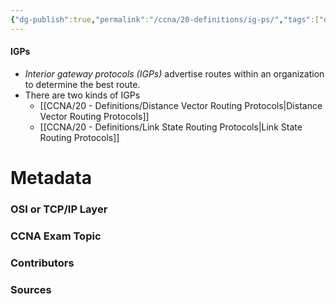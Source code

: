 ```yaml
---
{"dg-publish":true,"permalink":"/ccna/20-definitions/ig-ps/","tags":["defs_ccna"],"created":"2023-11-04T12:45:23.000-07:00","updated":"2023-11-08T13:58:41.000-08:00"}
---
```


#### IGPs
- *Interior gateway protocols (IGPs)* advertise routes within an organization to determine the best route.
- There are two kinds of IGPs
	- [[CCNA/20 - Definitions/Distance Vector Routing Protocols\|Distance Vector Routing Protocols]] 
	- [[CCNA/20 - Definitions/Link State Routing Protocols\|Link State Routing Protocols]]

# Metadata
### OSI or TCP/IP Layer

### CCNA Exam Topic

### Contributors

### Sources

